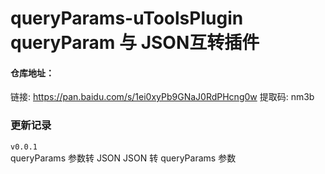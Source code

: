 # queryParams-uToolsPlugin queryParam 与 JSON互转插件

#### 仓库地址：
链接: https://pan.baidu.com/s/1ei0xyPb9GNaJ0RdPHcng0w 提取码: nm3b

### 更新记录
`v0.0.1`   
queryParams 参数转 JSON 
JSON 转 queryParams 参数
